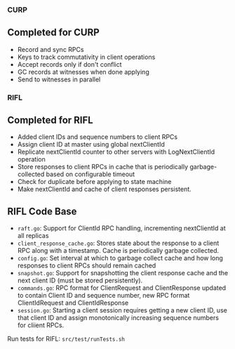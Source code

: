 ### CURP

## Completed for CURP
* Record and sync RPCs
* Keys to track commutativity in client operations
* Accept records only if don't conflict
* GC records at witnesses when done applying
* Send to witnesses in parallel

### RIFL

## Completed for RIFL
* Added client IDs and sequence numbers to client RPCs
* Assign client ID at master using global nextClientId
* Replicate nextClientId counter to other servers with LogNextClientId operation
* Store responses to client RPCs in cache that is periodically garbage-collected based on configurable timeout
* Check for duplicate before applying to state machine
* Make nextClientId and cache of client responses persistent.

## RIFL Code Base
* `raft.go`: Support for ClientId RPC handling, incrementing nextClientId at all replicas
* `client_response_cache.go`: Stores state about the response to a client RPC along with a timestamp. Cache is periodically garbage collected.
* `config.go`: Set interval at which to garbage collect cache and how long responses to client RPCs should remain cached
* `snapshot.go`: Support for snapshotting the client response cache and the next client ID (must be stored persistently).
* `commands.go`: RPC format for ClientRequest and ClientResponse updated to contain Client ID and sequence number, new RPC format ClientIdRequest and ClientIdResponse
* `session.go`: Starting a client session requires getting a new client ID, use that client ID and assign monotonically increasing sequence numbers for cliient RPCs.

Run tests for RIFL: `src/test/runTests.sh`
